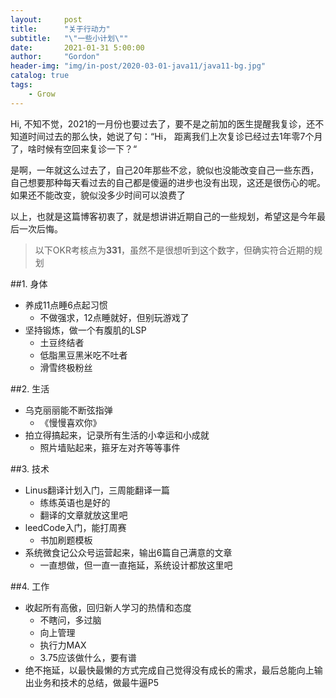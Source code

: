 ```yaml
---
layout:     post
title:      "关于行动力"
subtitle:   "\"一些小计划\""
date:       2021-01-31 5:00:00
author:     "Gordon"
header-img: "img/in-post/2020-03-01-java11/java11-bg.jpg"
catalog: true
tags:
    - Grow
---
```


Hi, 不知不觉，2021的一月份也要过去了，要不是之前加的医生提醒我复诊，还不知道时间过去的那么快，她说了句：“Hi， 距离我们上次复诊已经过去1年零7个月了，啥时候有空回来复诊一下？“

是啊，一年就这么过去了，自己20年那些不忿，貌似也没能改变自己一些东西，自己想要那种每天看过去的自己都是傻逼的进步也没有出现，这还是很伤心的呢。如果还不能改变，貌似没多少时间可以浪费了

以上，也就是这篇博客初衷了，就是想讲讲近期自己的一些规划，希望这是今年最后一次后悔。

> 以下OKR考核点为**331**，虽然不是很想听到这个数字，但确实符合近期的规划

##1. 身体
* 养成11点睡6点起习惯
	* 不做强求，12点睡就好，但别玩游戏了
* 坚持锻炼，做一个有腹肌的LSP
	* 土豆终结者
	* 低脂黑豆黑米吃不吐者
	* 滑雪终极粉丝

##2. 生活
* 乌克丽丽能不断弦指弹
	* 《慢慢喜欢你》
* 拍立得搞起来，记录所有生活的小幸运和小成就
	* 照片墙贴起来，箍牙左对齐等等事件	

##3. 技术
* Linus翻译计划入门，三周能翻译一篇
 	* 练练英语也是好的
 	* 翻译的文章就放这里吧
* leedCode入门，能打周赛
	* 书加刷题模板
* 系统微食记公众号运营起来，输出6篇自己满意的文章
	* 一直想做，但一直一直拖延，系统设计都放这里吧

##4. 工作
* 收起所有高傲，回归新人学习的热情和态度
	* 不瞎问，多过脑
	* 向上管理
	* 执行力MAX
	* 3.75应该做什么，要有谱
* 绝不拖延，以最快最懒的方式完成自己觉得没有成长的需求，最后总能向上输出业务和技术的总结，做最牛逼P5

